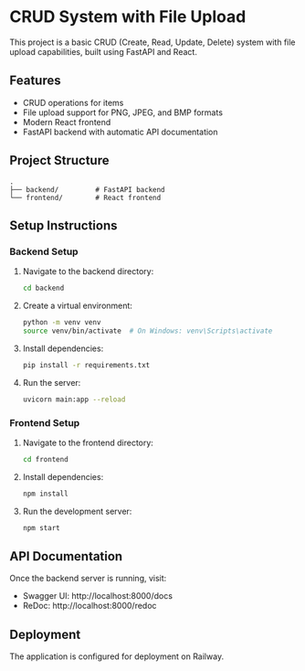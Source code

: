 # CRUD System with File Upload

This project is a basic CRUD (Create, Read, Update, Delete) system with file upload capabilities, built using FastAPI and React.

## Features
- CRUD operations for items
- File upload support for PNG, JPEG, and BMP formats
- Modern React frontend
- FastAPI backend with automatic API documentation

## Project Structure
```
.
├── backend/         # FastAPI backend
└── frontend/        # React frontend
```

## Setup Instructions

### Backend Setup
1. Navigate to the backend directory:
   ```bash
   cd backend
   ```
2. Create a virtual environment:
   ```bash
   python -m venv venv
   source venv/bin/activate  # On Windows: venv\Scripts\activate
   ```
3. Install dependencies:
   ```bash
   pip install -r requirements.txt
   ```
4. Run the server:
   ```bash
   uvicorn main:app --reload
   ```

### Frontend Setup
1. Navigate to the frontend directory:
   ```bash
   cd frontend
   ```
2. Install dependencies:
   ```bash
   npm install
   ```
3. Run the development server:
   ```bash
   npm start
   ```

## API Documentation
Once the backend server is running, visit:
- Swagger UI: http://localhost:8000/docs
- ReDoc: http://localhost:8000/redoc

## Deployment
The application is configured for deployment on Railway. 